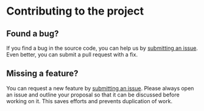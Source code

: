 # Contributing to the project

## Found a bug?

If you find a bug in the source code, you can help us by
[submitting an issue](https://github.com/matthiashermsen/dotnet-backend/issues/new?assignees=&labels=bug&template=bug_report.md&title=). Even better, you can submit a pull request with a fix.

## Missing a feature?

You can request a new feature by [submitting an issue](https://github.com/matthiashermsen/dotnet-backend/issues/new?assignees=&labels=feature+request&template=feature_request.md&title=). Please always open an issue and outline your proposal so that it can be discussed before working on it. This saves efforts and prevents duplication of work.
